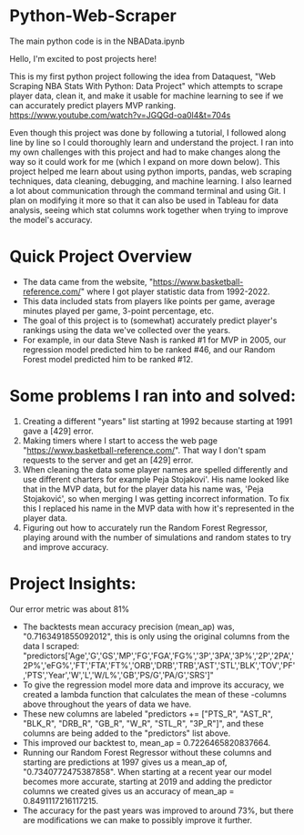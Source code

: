 # Python-Web-Scraper

The main python code is in the NBAData.ipynb

Hello, I'm excited to post projects here!

This is my first python project following the idea from Dataquest, "Web Scraping NBA Stats With Python: Data Project" which attempts to scrape player data, clean it, and make it usable for machine learning to see if we can accurately predict players MVP ranking. https://www.youtube.com/watch?v=JGQGd-oa0l4&t=704s

Even though this project was done by following a tutorial, I followed along line by line so I could thoroughly learn and understand the project. I ran into my own challenges with this project and had to make changes along the way so it could work for me (which I expand on more down below). This project helped me learn about using python imports, pandas, web scraping techniques, data cleaning, debugging, and machine learning. I also learned a lot about communication through the command terminal and using Git. I plan on modifying it more so that it can also be used in Tableau for data analysis, seeing which stat columns work together when trying to improve the model's accuracy.


# Quick Project Overview

- The data came from the website, "https://www.basketball-reference.com/" where I got player statistic data from 1992-2022.
- This data included stats from players like points per game, average minutes played per game, 3-point percentage, etc.
- The goal of this project is to (somewhat) accurately predict player's rankings using the data we've collected over the years.
- For example, in our data Steve Nash is ranked #1 for MVP in 2005, our regression model predicted him to be ranked #46, and our Random Forest model predicted him to be ranked #12. 

# Some problems I ran into and solved:
1. Creating a different "years" list starting at 1992 because starting at 1991 gave a [429] error.
2. Making timers where I start to access the web page "https://www.basketball-reference.com/". That way I don't spam requests to the server and get an [429] error.
3. When cleaning the data some player names are spelled differently and use different charters for example Peja Stojakovi'. His name looked like that in the MVP data, but for the player data his name was, 'Peja Stojaković', so when merging I was getting incorrect information. To fix this I replaced his name in the MVP data with how it's represented in the player data.
4. Figuring out how to accurately run the Random Forest Regressor, playing around with the number of simulations and random states to try and improve accuracy. 

# Project Insights:

 Our error metric was about 81%
- The backtests mean accuracy precision (mean_ap) was, "0.7163491855092012", this is only using the original columns from the data I scraped: "predictors['Age','G','GS','MP','FG','FGA','FG%','3P','3PA','3P%','2P','2PA','2P%','eFG%','FT','FTA','FT%','ORB','DRB','TRB','AST','STL','BLK','TOV','PF','PTS','Year','W','L','W/L%','GB','PS/G','PA/G','SRS']"
- To give the regression model more data and improve its accuracy, we created a lambda function that calculates the mean of these -columns above throughout the years of data we have.
- These new columns are labeled "predictors += ["PTS_R", "AST_R", "BLK_R", "DRB_R", "GB_R", "W_R", "STL_R", "3P_R"]", and these columns are being added to the "predictors" list above.
- This improved our backtest to, mean_ap = 0.7226465820837664.
- Running our Random Forest Regressor without these columns and starting are predictions at 1997 gives us a mean_ap of, "0.7340772475387858". When starting at a recent year our model becomes more accurate, starting at 2019 and adding the predictor columns we created gives us an accuracy of mean_ap = 0.8491117216117215.
- The accuracy for the past years was improved to around 73%, but there are modifications we can make to possibly improve it further. 

